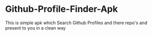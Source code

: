 # Github-Profile-Finder-Apk
This is simple apk which Search Github Profiles and there repo's and present to you in a clean way 
